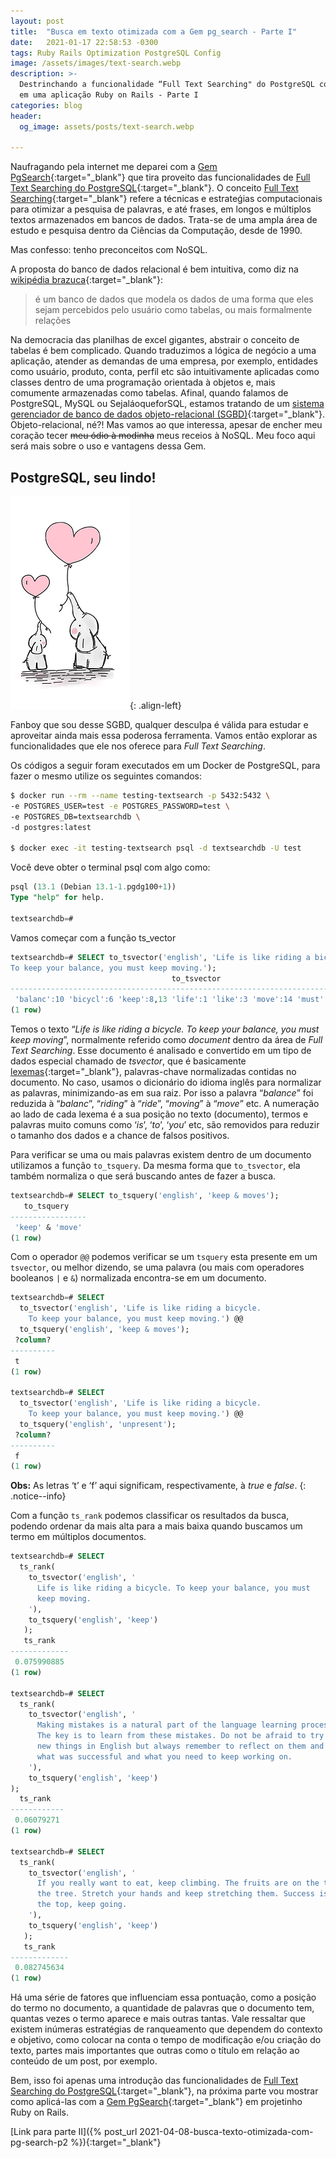 ```yaml
---
layout: post
title:  "Busca em texto otimizada com a Gem pg_search - Parte I"
date:   2021-01-17 22:58:53 -0300
tags: Ruby Rails Optimization PostgreSQL Config
image: /assets/images/text-search.webp
description: >-
  Destrinchando a funcionalidade “Full Text Searching" do PostgreSQL com a Gem pg_search
  em uma aplicação Ruby on Rails - Parte I
categories: blog
header:
  og_image: assets/posts/text-search.webp

---
```


Naufragando pela internet me deparei com a [Gem PgSearch](https://github.com/Casecommons/pg_search){:target="_blank"}
que tira proveito das funcionalidades de
[Full Text Searching do PostgreSQL](https://www.postgresql.org/docs/current/textsearch-intro.html){:target="_blank"}.
O conceito [Full Text Searching](https://en.wikipedia.org/wiki/Full-text_search){:target="_blank"}
refere a técnicas e estrateǵias computacionais para otimizar a pesquisa de palavras, e até frases,
em longos e múltiplos textos armazenados em bancos de dados. Trata-se de uma ampla área de estudo
e pesquisa dentro da Ciências da Computação, desde de 1990.
<!-- excerpt-end -->

Mas confesso: tenho preconceitos com NoSQL.

A proposta do banco de dados relacional é bem intuitiva, como diz na
[wikipédia brazuca](https://pt.wikipedia.org/wiki/Banco_de_dados_relacional){:target="_blank"}:
> é um banco de dados que modela os dados de uma forma que eles sejam percebidos pelo usuário
> como tabelas, ou mais formalmente relações

Na democracia das planilhas de excel gigantes, abstrair o conceito de tabelas é bem complicado.
Quando traduzimos a lógica de negócio a uma aplicação, atender as demandas de uma empresa, por
exemplo, entidades como usuário, produto, conta, perfil etc são intuitivamente aplicadas como
classes dentro de uma programação orientada à objetos e, mais comumente armazenadas como tabelas.
Afinal, quando falamos de PostgreSQL, MySQL ou SejaláoqueforSQL, estamos tratando de um
[sistema gerenciador de banco de dados objeto-relacional (SGBD)](https://pt.wikipedia.org/wiki/Sistema_de_gerenciamento_de_banco_de_dados){:target="_blank"}.
Objeto-relacional, né?! Mas vamos ao que interessa, apesar de encher meu coração tecer ~~meu ódio
à modinha~~ meus receios à NoSQL. Meu foco aqui será mais sobre o uso e vantagens dessa Gem.


## PostgreSQL, seu lindo!

![PostgreSQL, seu lindo!](/assets/images/elephants-love.webp){: .align-left}

Fanboy que sou desse SGBD, qualquer desculpa é válida para estudar e aproveitar ainda mais essa
poderosa ferramenta. Vamos então explorar as funcionalidades que ele nos oferece para *Full Text
Searching*.

Os códigos a seguir foram executados em um Docker de PostgreSQL, para fazer o mesmo utilize os
seguintes comandos:

```bash
$ docker run --rm --name testing-textsearch -p 5432:5432 \
-e POSTGRES_USER=test -e POSTGRES_PASSWORD=test \
-e POSTGRES_DB=textsearchdb \
-d postgres:latest

$ docker exec -it testing-textsearch psql -d textsearchdb -U test
```

Você deve obter o terminal psql com algo como:

```sql
psql (13.1 (Debian 13.1-1.pgdg100+1))
Type "help" for help.

textsearchdb=#
```

Vamos começar com a função ts_vector

```sql
textsearchdb=# SELECT to_tsvector('english', 'Life is like riding a bicycle.
To keep your balance, you must keep moving.');
                                    to_tsvector
-----------------------------------------------------------------------------------
 'balanc':10 'bicycl':6 'keep':8,13 'life':1 'like':3 'move':14 'must':12 'ride':4
(1 row)
```

Temos o texto “*Life is like riding a bicycle. To keep your balance, you must keep moving*”,
normalmente referido como *document* dentro da área de *Full Text Searching*. Esse documento é
analisado e convertido em um tipo de dados especial chamado de *tsvector*, que é basicamente
[lexemas](https://radames.manosso.nom.br/linguagem/gramatica/morfologia/lexema/){:target="_blank"},
palavras-chave normalizadas contidas no documento. No caso, usamos o dicionário do idioma inglês
para normalizar as palavras, minimizando-as em sua raiz. Por isso a palavra “*balance*” foi
reduzida à “*balanc*”, “*riding*” à “*ride*”, “*moving*” à “*move*” etc. A numeração ao lado de
cada lexema é a sua posição no texto (documento), termos e palavras muito comuns como ‘*is*’,
‘*to*’, ‘*you*’ etc, são removidos para reduzir o tamanho dos dados e a chance de falsos positivos.

Para verificar se uma ou mais palavras existem dentro de um documento utilizamos a função
```to_tsquery```. Da mesma forma que ```to_tsvector```, ela também normaliza o que será buscando
antes de fazer a busca.

```sql
textsearchdb=# SELECT to_tsquery('english', 'keep & moves');
   to_tsquery
-----------------
 'keep' & 'move'
(1 row)
```

Com o operador ```@@``` podemos verificar se um ```tsquery``` esta presente em um ```tsvector```,
ou melhor dizendo, se uma palavra (ou mais com operadores booleanos ```|``` e ```&```) normalizada
encontra-se em um documento.

```sql
textsearchdb=# SELECT
  to_tsvector('english', 'Life is like riding a bicycle.
    To keep your balance, you must keep moving.') @@
  to_tsquery('english', 'keep & moves');
 ?column?
----------
 t
(1 row)

textsearchdb=# SELECT
  to_tsvector('english', 'Life is like riding a bicycle.
    To keep your balance, you must keep moving.') @@
  to_tsquery('english', 'unpresent');
 ?column?
----------
 f
(1 row)
```

**Obs:** As letras ‘t’ e ‘f’ aqui significam, respectivamente, à *true* e *false*.
{: .notice--info}

Com a função ```ts_rank``` podemos classificar os resultados da busca, podendo ordenar da mais alta
para a mais baixa quando buscamos um termo em múltiplos documentos.

```sql
textsearchdb=# SELECT
  ts_rank(
    to_tsvector('english', '
      Life is like riding a bicycle. To keep your balance, you must
      keep moving.
    '),
    to_tsquery('english', 'keep')
   );
   ts_rank
-------------
 0.075990885
(1 row)

textsearchdb=# SELECT
  ts_rank(
    to_tsvector('english', '
      Making mistakes is a natural part of the language learning process.
      The key is to learn from these mistakes. Do not be afraid to try out
      new things in English but always remember to reflect on them and decide
      what was successful and what you need to keep working on.
    '),
    to_tsquery('english', 'keep')
);
  ts_rank
------------
 0.06079271
(1 row)

textsearchdb=# SELECT
  ts_rank(
    to_tsvector('english', '
      If you really want to eat, keep climbing. The fruits are on the top of
      the tree. Stretch your hands and keep stretching them. Success is on
      the top, keep going.
    '),
    to_tsquery('english', 'keep')
   );
   ts_rank
-------------
 0.082745634
(1 row)
```

Há uma série de fatores que influenciam essa pontuação, como a posição do termo no documento, a
quantidade de palavras que o documento tem, quantas vezes o termo aparece e mais outras tantas.
Vale ressaltar que existem inúmeras estratégias de ranqueamento que dependem do contexto e
objetivo, como colocar na conta o tempo de modificação e/ou criação do texto, partes mais
importantes que outras como o título em relação ao conteúdo de um post, por exemplo.

Bem, isso foi apenas uma introdução das funcionalidades de
[Full Text Searching do PostgreSQL](https://www.postgresql.org/docs/current/textsearch-intro.html){:target="_blank"},
na próxima parte vou mostrar como aplicá-las com a
[Gem PgSearch](https://github.com/Casecommons/pg_search){:target="_blank"} em projetinho Ruby on
Rails.

[Link para parte II]({% post_url 2021-04-08-busca-texto-otimizada-com-pg-search-p2 %}){:target="_blank"}
